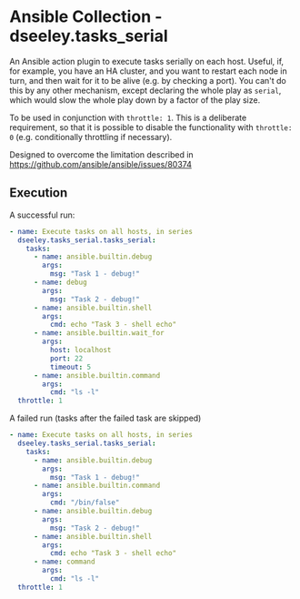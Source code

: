 # Ansible Collection - dseeley.tasks_serial

An Ansible action plugin to execute tasks serially on each host.  Useful, if, for example, you have an HA cluster, and you want to restart each node in turn, and then wait for it to be alive (e.g. by checking a port).  You can't do this by any other mechanism, except declaring the whole play as `serial`, which would slow the whole play down by a factor of the play size.  

To be used in conjunction with `throttle: 1`.  This is a deliberate requirement, so that it is possible to disable the functionality with `throttle: 0` (e.g. conditionally throttling if necessary).

Designed to overcome the limitation described in https://github.com/ansible/ansible/issues/80374

## Execution
A successful run:
```yaml
- name: Execute tasks on all hosts, in series
  dseeley.tasks_serial.tasks_serial:
    tasks:
      - name: ansible.builtin.debug
        args:
          msg: "Task 1 - debug!"
      - name: debug
        args:
          msg: "Task 2 - debug!"
      - name: ansible.builtin.shell
        args:
          cmd: echo "Task 3 - shell echo"
      - name: ansible.builtin.wait_for
        args:
          host: localhost
          port: 22
          timeout: 5
      - name: ansible.builtin.command
        args:
          cmd: "ls -l"
  throttle: 1
```

A failed run (tasks after the failed task are skipped)
```yaml
- name: Execute tasks on all hosts, in series
  dseeley.tasks_serial.tasks_serial:
    tasks:
      - name: ansible.builtin.debug
        args:
          msg: "Task 1 - debug!"
      - name: ansible.builtin.command
        args:
          cmd: "/bin/false"
      - name: ansible.builtin.debug
        args:
          msg: "Task 2 - debug!"
      - name: ansible.builtin.shell
        args:
          cmd: echo "Task 3 - shell echo"
      - name: command
        args:
          cmd: "ls -l"
  throttle: 1
```